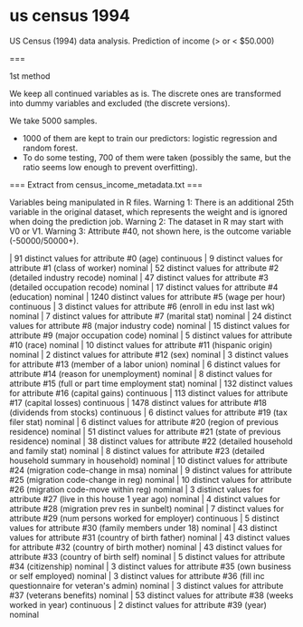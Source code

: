us census 1994
========

US Census (1994) data analysis. Prediction of income (> or &lt; $50.000)

===

1st method

We keep all continued variables as is. The discrete ones are transformed into dummy variables and excluded (the discrete versions).

We take 5000 samples. 
- 1000 of them are kept to train our predictors: logistic regression and random forest. 
- To do some testing, 700 of them were taken (possibly the same, but the ratio seems low enough to prevent overfitting).






=== Extract from census_income_metadata.txt ===

Variables being manipulated in R files.
Warning 1: There is an additional 25th variable in the original dataset, which represents the weight and is ignored when doing the prediction job.
Warning 2: The dataset in R may start with V0 or V1. 
Warning 3: Attribute #40, not shown here, is the outcome variable (-50000/50000+).

|   91 distinct values for attribute #0 (age) continuous
|    9 distinct values for attribute #1 (class of worker) nominal
|   52 distinct values for attribute #2 (detailed industry recode) nominal
|   47 distinct values for attribute #3 (detailed occupation recode) nominal
|   17 distinct values for attribute #4 (education) nominal
| 1240 distinct values for attribute #5 (wage per hour) continuous
|    3 distinct values for attribute #6 (enroll in edu inst last wk) nominal
|    7 distinct values for attribute #7 (marital stat) nominal
|   24 distinct values for attribute #8 (major industry code) nominal
|   15 distinct values for attribute #9 (major occupation code) nominal
|    5 distinct values for attribute #10 (race) nominal
|   10 distinct values for attribute #11 (hispanic origin) nominal
|    2 distinct values for attribute #12 (sex) nominal
|    3 distinct values for attribute #13 (member of a labor union) nominal
|    6 distinct values for attribute #14 (reason for unemployment) nominal
|    8 distinct values for attribute #15 (full or part time employment stat) nominal
|  132 distinct values for attribute #16 (capital gains) continuous
|  113 distinct values for attribute #17 (capital losses) continuous
| 1478 distinct values for attribute #18 (dividends from stocks) continuous
|    6 distinct values for attribute #19 (tax filer stat) nominal
|    6 distinct values for attribute #20 (region of previous residence) nominal
|   51 distinct values for attribute #21 (state of previous residence) nominal
|   38 distinct values for attribute #22 (detailed household and family stat) nominal
|    8 distinct values for attribute #23 (detailed household summary in household) nominal
|   10 distinct values for attribute #24 (migration code-change in msa) nominal
|    9 distinct values for attribute #25 (migration code-change in reg) nominal
|   10 distinct values for attribute #26 (migration code-move within reg) nominal
|    3 distinct values for attribute #27 (live in this house 1 year ago) nominal
|    4 distinct values for attribute #28 (migration prev res in sunbelt) nominal
|    7 distinct values for attribute #29 (num persons worked for employer) continuous
|    5 distinct values for attribute #30 (family members under 18) nominal
|   43 distinct values for attribute #31 (country of birth father) nominal
|   43 distinct values for attribute #32 (country of birth mother) nominal
|   43 distinct values for attribute #33 (country of birth self) nominal
|    5 distinct values for attribute #34 (citizenship) nominal
|    3 distinct values for attribute #35 (own business or self employed) nominal
|    3 distinct values for attribute #36 (fill inc questionnaire for veteran's admin) nominal
|    3 distinct values for attribute #37 (veterans benefits) nominal
|   53 distinct values for attribute #38 (weeks worked in year) continuous
|    2 distinct values for attribute #39 (year) nominal

